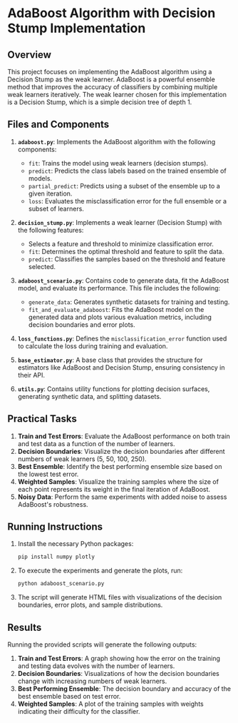 
# AdaBoost Algorithm with Decision Stump Implementation

## Overview
This project focuses on implementing the AdaBoost algorithm using a Decision Stump as the weak learner. AdaBoost is a powerful ensemble method that improves the accuracy of classifiers by combining multiple weak learners iteratively. The weak learner chosen for this implementation is a Decision Stump, which is a simple decision tree of depth 1.

## Files and Components
1. **`adaboost.py`**: Implements the AdaBoost algorithm with the following components:
   - `fit`: Trains the model using weak learners (decision stumps).
   - `predict`: Predicts the class labels based on the trained ensemble of models.
   - `partial_predict`: Predicts using a subset of the ensemble up to a given iteration.
   - `loss`: Evaluates the misclassification error for the full ensemble or a subset of learners.
  
2. **`decision_stump.py`**: Implements a weak learner (Decision Stump) with the following features:
   - Selects a feature and threshold to minimize classification error.
   - `fit`: Determines the optimal threshold and feature to split the data.
   - `predict`: Classifies the samples based on the threshold and feature selected.

3. **`adaboost_scenario.py`**: Contains code to generate data, fit the AdaBoost model, and evaluate its performance. This file includes the following:
   - `generate_data`: Generates synthetic datasets for training and testing.
   - `fit_and_evaluate_adaboost`: Fits the AdaBoost model on the generated data and plots various evaluation metrics, including decision boundaries and error plots.
   
4. **`loss_functions.py`**: Defines the `misclassification_error` function used to calculate the loss during training and evaluation.

5. **`base_estimator.py`**: A base class that provides the structure for estimators like AdaBoost and Decision Stump, ensuring consistency in their API.

6. **`utils.py`**: Contains utility functions for plotting decision surfaces, generating synthetic data, and splitting datasets.

## Practical Tasks
1. **Train and Test Errors**: Evaluate the AdaBoost performance on both train and test data as a function of the number of learners.
2. **Decision Boundaries**: Visualize the decision boundaries after different numbers of weak learners (5, 50, 100, 250).
3. **Best Ensemble**: Identify the best performing ensemble size based on the lowest test error.
4. **Weighted Samples**: Visualize the training samples where the size of each point represents its weight in the final iteration of AdaBoost.
5. **Noisy Data**: Perform the same experiments with added noise to assess AdaBoost's robustness.

## Running Instructions
1. Install the necessary Python packages:
   ```bash
   pip install numpy plotly
   ```
2. To execute the experiments and generate the plots, run:
   ```bash
   python adaboost_scenario.py
   ```
3. The script will generate HTML files with visualizations of the decision boundaries, error plots, and sample distributions.

## Results
Running the provided scripts will generate the following outputs:
1. **Train and Test Errors**: A graph showing how the error on the training and testing data evolves with the number of learners.
2. **Decision Boundaries**: Visualizations of how the decision boundaries change with increasing numbers of weak learners.
3. **Best Performing Ensemble**: The decision boundary and accuracy of the best ensemble based on test error.
4. **Weighted Samples**: A plot of the training samples with weights indicating their difficulty for the classifier.

